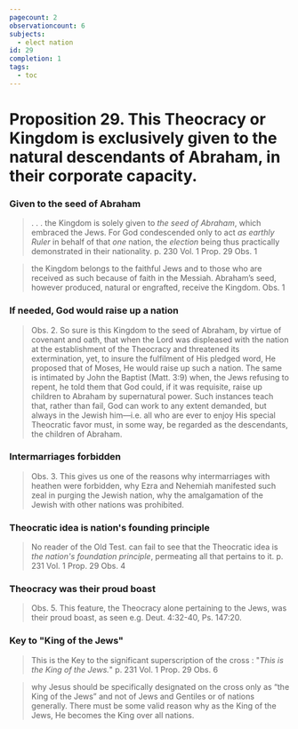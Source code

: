 ```yaml
---
pagecount: 2
observationcount: 6
subjects:
  - elect nation
id: 29
completion: 1
tags:
  - toc
---
```

# Proposition 29. This Theocracy or Kingdom is exclusively given to the natural descendants of Abraham, in their corporate capacity.
### Given to the seed of Abraham
> . . . the Kingdom is solely given to *the seed of Abraham*, which embraced the Jews.  For God condescended only  to act *as earthly Ruler* in behalf of that *one* nation, the *election* being thus practically demonstrated in their nationality.
> p. 230 Vol. 1 Prop. 29 Obs. 1

>the Kingdom belongs to the faithful Jews and to those who are received as such because of faith in the Messiah. Abraham’s seed, however produced, natural or engrafted, receive the Kingdom.
>Obs. 1
### If needed, God would raise up a nation
>Obs. 2. So sure is this Kingdom to the seed of Abraham, by virtue of covenant and oath, that when the Lord was displeased with the nation at the establishment of the Theocracy and threatened its extermination, yet, to insure the fulfilment of His pledged word, He proposed that of Moses, He would raise up such a nation. The same is intimated by John the Baptist (Matt. 3:9) when, the Jews refusing to repent, he told them that God could, if it was requisite, raise up children to Abraham by supernatural power. Such instances teach that, rather than fail, God can work to any extent demanded, but always in the Jewish him—i.e. all who are ever to enjoy His special Theocratic favor must, in some way, be regarded as the descendants, the children of Abraham.
### Intermarriages forbidden
>Obs. 3. This gives us one of the reasons why intermarriages with heathen were forbidden, why Ezra and Nehemiah manifested such zeal in purging the Jewish nation, why the amalgamation of the Jewish with other nations was prohibited.
### Theocratic idea is nation's founding principle
> No reader of the Old Test. can fail to see that the Theocratic idea is *the nation's foundation principle*, permeating all that pertains to it.
> p. 231 Vol. 1 Prop. 29 Obs. 4
### Theocracy was their proud boast
>Obs. 5. This feature, the Theocracy alone pertaining to the Jews, was their proud boast, as seen e.g. Deut. 4:32-40, Ps. 147:20.
### Key to "King of the Jews"
> This is the Key to the significant superscription of the cross : "*This is the King of the Jews.*"
> p. 231 Vol. 1 Prop. 29 Obs. 6

>why Jesus should be specifically designated on the cross only as “the King of the Jews” and not of Jews and Gentiles or of nations generally. There must be some valid reason why as the King of the Jews, He becomes the King over all nations.